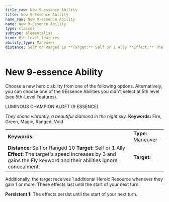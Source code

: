 ```yaml
---
title_raw: New 9-essence Ability
title: New 9-Essence Ability
name_raw: New 9-essence Ability
name: New 9-Essence Ability
type: classes
subtype: elementalist
kind: 6th-level features
ability_type: Maneuver
distance: Self or Ranged 10 **Target:** Self or 1 Ally **Effect:** The target's speed increases by 3 and gains the Fly keyword and their abilities ignore concealment.
---
```


# New 9-essence Ability

Choose a new heroic ability from one of the following options. Alternatively, you can choose one of the 9Essence Abilities you didn't select at 5th level (see 5th-Level Features).

LUMINOUS CHAMPION ALOFT (9 ESSENCE)

*They shone vibrantly, a beautiful diamond in the night sky.* **Keywords:** Fire, Green, Magic, Ranged, Void

|                                                                                                                                                                            |                    |
| :------------------------------------------------------------------------------------------------------------------------------------------------------------------------- | :----------------- |
| **Keywords:**                                                                                                                                                              | **Type:** Maneuver |
| **Distance:** Self or Ranged 10 **Target:** Self or 1 Ally **Effect:** The target's speed increases by 3 and gains the Fly keyword and their abilities ignore concealment. | **Target:**        |

Additionally, the target receives 1 additional Heroic Resource whenever they gain 1 or more. These effects last until the start of your next turn.

**Persistent 1:** The effects persist until the start of your next turn.
